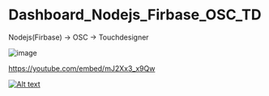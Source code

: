 # Dashboard_Nodejs_Firbase_OSC_TD

Nodejs(Firbase) -> OSC -> Touchdesigner

![image](https://user-images.githubusercontent.com/17475338/127767384-300d0c61-8099-4d8d-a01f-43479205a9f8.png)

https://youtube.com/embed/mJ2Xx3_x9Qw

[![Alt text](https://img.youtube.com/vi/mJ2Xx3_x9Qw/0.jpg)](https://www.youtube.com/watch?v=mJ2Xx3_x9Qw)
